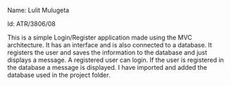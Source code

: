 Name: Lulit Mulugeta

Id: ATR/3806/08



This is a simple Login/Register application made using the MVC architecture.  It has an interface and is also connected to a database. It registers the user and saves the information to the database and just displays a message. A registered user can login. If the user is registered in the database a message is displayed.  I have imported and added the database used in the project folder.

